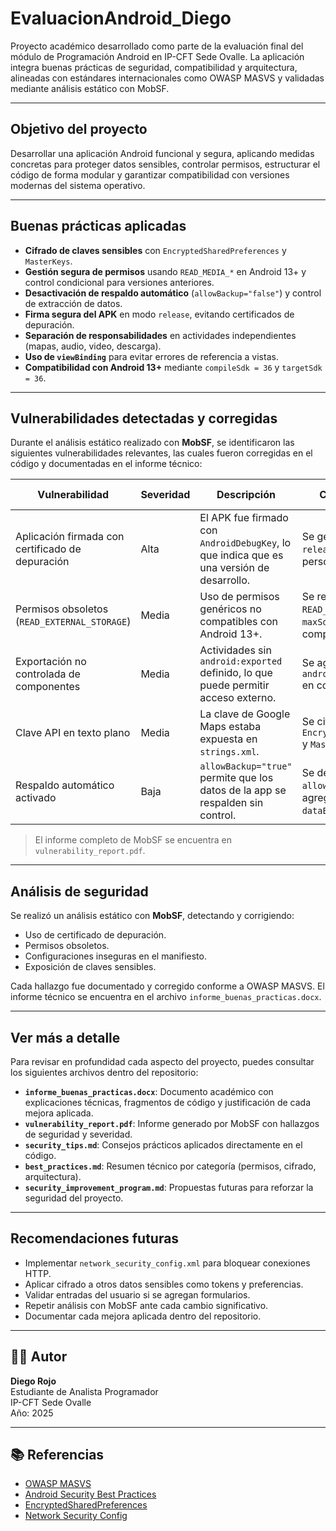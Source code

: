#  EvaluacionAndroid_Diego

Proyecto académico desarrollado como parte de la evaluación final del módulo de Programación Android en IP-CFT Sede Ovalle. La aplicación integra buenas prácticas de seguridad, compatibilidad y arquitectura, alineadas con estándares internacionales como OWASP MASVS y validadas mediante análisis estático con MobSF.

---

##  Objetivo del proyecto

Desarrollar una aplicación Android funcional y segura, aplicando medidas concretas para proteger datos sensibles, controlar permisos, estructurar el código de forma modular y garantizar compatibilidad con versiones modernas del sistema operativo.

---

##  Buenas prácticas aplicadas

- **Cifrado de claves sensibles** con `EncryptedSharedPreferences` y `MasterKeys`.
- **Gestión segura de permisos** usando `READ_MEDIA_*` en Android 13+ y control condicional para versiones anteriores.
- **Desactivación de respaldo automático** (`allowBackup="false"`) y control de extracción de datos.
- **Firma segura del APK** en modo `release`, evitando certificados de depuración.
- **Separación de responsabilidades** en actividades independientes (mapas, audio, video, descarga).
- **Uso de `viewBinding`** para evitar errores de referencia a vistas.
- **Compatibilidad con Android 13+** mediante `compileSdk = 36` y `targetSdk = 36`.

---

##  Vulnerabilidades detectadas y corregidas

Durante el análisis estático realizado con **MobSF**, se identificaron las siguientes vulnerabilidades relevantes, las cuales fueron corregidas en el código y documentadas en el informe técnico:

| Vulnerabilidad | Severidad | Descripción | Corrección aplicada | Referencia MASVS |
|----------------|-----------|-------------|----------------------|-------------------|
| Aplicación firmada con certificado de depuración | Alta | El APK fue firmado con `AndroidDebugKey`, lo que indica que es una versión de desarrollo. | Se generó el APK en modo `release`, firmado con clave personalizada. | MASVS-ARCH |
| Permisos obsoletos (`READ_EXTERNAL_STORAGE`) | Media | Uso de permisos genéricos no compatibles con Android 13+. | Se reemplazó por `READ_MEDIA_*` y se aplicó `maxSdkVersion=29` para compatibilidad. | MASVS-P2 |
| Exportación no controlada de componentes | Media | Actividades sin `android:exported` definido, lo que puede permitir acceso externo. | Se agregó `android:exported="false"` en componentes internos. | MASVS-ARCH |
| Clave API en texto plano | Media | La clave de Google Maps estaba expuesta en `strings.xml`. | Se cifró usando `EncryptedSharedPreferences` y `MasterKeys`. | MASVS-STORAGE |
| Respaldo automático activado | Baja | `allowBackup="true"` permite que los datos de la app se respalden sin control. | Se desactivó con `allowBackup="false"` y se agregó `dataExtractionRules`. | MASVS-ENV |

> El informe completo de MobSF se encuentra en `vulnerability_report.pdf`.

---

##  Análisis de seguridad

Se realizó un análisis estático con **MobSF**, detectando y corrigiendo:

- Uso de certificado de depuración.
- Permisos obsoletos.
- Configuraciones inseguras en el manifiesto.
- Exposición de claves sensibles.

Cada hallazgo fue documentado y corregido conforme a OWASP MASVS. El informe técnico se encuentra en el archivo `informe_buenas_practicas.docx`.

---

##  Ver más a detalle

Para revisar en profundidad cada aspecto del proyecto, puedes consultar los siguientes archivos dentro del repositorio:

-  **`informe_buenas_practicas.docx`**: Documento académico con explicaciones técnicas, fragmentos de código y justificación de cada mejora aplicada.
-  **`vulnerability_report.pdf`**: Informe generado por MobSF con hallazgos de seguridad y severidad.
-  **`security_tips.md`**: Consejos prácticos aplicados directamente en el código.
-  **`best_practices.md`**: Resumen técnico por categoría (permisos, cifrado, arquitectura).
-  **`security_improvement_program.md`**: Propuestas futuras para reforzar la seguridad del proyecto.

---

## Recomendaciones futuras

- Implementar `network_security_config.xml` para bloquear conexiones HTTP.
- Aplicar cifrado a otros datos sensibles como tokens y preferencias.
- Validar entradas del usuario si se agregan formularios.
- Repetir análisis con MobSF ante cada cambio significativo.
- Documentar cada mejora aplicada dentro del repositorio.

---

## 👨‍🎓 Autor

**Diego Rojo**  
Estudiante de Analista Programador  
IP-CFT Sede Ovalle  
Año: 2025

---

## 📚 Referencias

- [OWASP MASVS](https://owasp.org/www-project-mobile-security/)
- [Android Security Best Practices](https://developer.android.com/topic/security/best-practices)
- [EncryptedSharedPreferences](https://developer.android.com/reference/androidx/security/crypto/EncryptedSharedPreferences)
- [Network Security Config](https://developer.android.com/training/articles/security-config)
